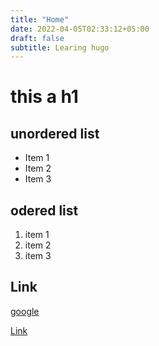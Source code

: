 ```yaml
---
title: "Home"
date: 2022-04-05T02:33:12+05:00
draft: false
subtitle: Learing hugo
---
```


# this a h1

## unordered list

- Item 1
- Item 2
- Item 3

## odered list

1. item 1
2. item 2
3. item 3

## Link 

[google](www.google.com)

<a class="btn btn-primary" href="#" role="button">Link</a>


